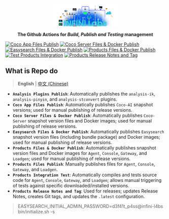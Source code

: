 <p align="center">
<a href="https://infinilabs.com/"><img src="docs/images/infinilabs.svg" alt="banner" width="200px"></a>
</p>

<p align="center">
<b>The Github Actions for <i>Build, Publish and Testing</i> management</b>
</p>

[![Coco App Files Publish](https://github.com/infinilabs/ci/actions/workflows/coco-app.yml/badge.svg)](https://github.com/infinilabs/ci/actions/workflows/coco-app.yml)&nbsp;[![Coco Server Files & Docker Publish](https://github.com/infinilabs/ci/actions/workflows/coco-server.yml/badge.svg)](https://github.com/infinilabs/ci/actions/workflows/coco-server.yml)&nbsp;[![Easysearch Files & Docker Publish](https://github.com/infinilabs/ci/actions/workflows/easysearch-publish.yml/badge.svg)](https://github.com/infinilabs/ci/actions/workflows/easysearch-publish.yml)&nbsp;[![Products Files & Docker Publish](https://github.com/infinilabs/ci/actions/workflows/publish-docker.yml/badge.svg)](https://github.com/infinilabs/ci/actions/workflows/publish-docker.yml)&nbsp;
[![Test Products Integration](https://github.com/infinilabs/ci/actions/workflows/test-integration-products.yml/badge.svg)](https://github.com/infinilabs/ci/actions/workflows/test-integration-products.yml)&nbsp;[![Products Release Notes and Tag](https://github.com/infinilabs/ci/actions/workflows/release.yml/badge.svg)](https://github.com/infinilabs/ci/actions/workflows/release.yml)

## What is Repo do

> **English** | [中文 (Chinese)](README_zh.md)


*   **`Analysis Plugins Publish`**: Automatically publishes the `analysis-ik`, `analysis-pinyin`, and `analysis-stconvert` plugins.
*   **`Coco App Files Publish`**: Automatically publishes `Coco-AI` snapshot versions; used for manual publishing of release versions.
*   **`Coco Server Files & Docker Publish`**: Automatically publishes `Coco-Server` snapshot version files and Docker images; used for manual publishing of release versions.
*   **`Easysearch Files & Docker Publish`**: Automatically publishes `Easysearch` snapshot version files (including bundle package) and Docker images; used for manual publishing of release versions.
*   **`Products Files & Docker Publish`**: Automatically publishes snapshot version files and Docker images for `Agent`, `Console`, `Gateway`, and `Loadgen`; used for manual publishing of release versions.
*   **`Products Files Publish`**: Manually publishes files for `Agent`, `Console`, `Gateway`, and `Loadgen`.
*   **`Products Integration Test`**: Automatically compiles and tests source code for `Agent`, `Console`, `Gateway`, and `Loadgen`; allows manual triggering of tests against specific downloaded/installed versions.
*   **`Products Release Notes and Tag`**: Used for releases; updates Release Notes, creates Git tags, and updates the `.latest` configuration.

> EASYSEARCH_INITIAL_ADMIN_PASSWORD=d3f41t_p4ss@infini-l4bs bin/initialize.sh -s